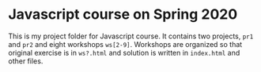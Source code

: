 # Javascript course on Spring 2020

This is my project folder for Javascript course. It contains two projects,
`pr1` and `pr2` and eight workshops `ws[2-9]`. Workshops are organized
so that original exercise is in `ws?.html` and solution is written in
`index.html` and other files.